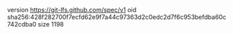 version https://git-lfs.github.com/spec/v1
oid sha256:428f282700f7ecfd62e9f7a44c97363d2c0edc2d7f6c953befdba60c742cdba0
size 1198
